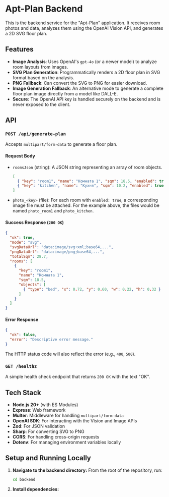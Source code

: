 # Apt-Plan Backend

This is the backend service for the "Apt-Plan" application. It receives room photos and data, analyzes them using the OpenAI Vision API, and generates a 2D SVG floor plan.

## Features

-   **Image Analysis**: Uses OpenAI's `gpt-4o` (or a newer model) to analyze room layouts from images.
-   **SVG Plan Generation**: Programmatically renders a 2D floor plan in SVG format based on the analysis.
-   **PNG Fallback**: Can convert the SVG to PNG for easier download.
-   **Image Generation Fallback**: An alternative mode to generate a complete floor plan image directly from a model like DALL-E.
-   **Secure**: The OpenAI API key is handled securely on the backend and is never exposed to the client.

## API

### `POST /api/generate-plan`

Accepts `multipart/form-data` to generate a floor plan.

#### Request Body

-   `roomsJson` (string): A JSON string representing an array of room objects.
    ```json
    [
      { "key": "room1", "name": "Комната 1", "sqm": 18.5, "enabled": true },
      { "key": "kitchen", "name": "Кухня", "sqm": 10.2, "enabled": true }
    ]
    ```
-   `photo_<key>` (file): For each room with `enabled: true`, a corresponding image file must be attached. For the example above, the files would be named `photo_room1` and `photo_kitchen`.

#### Success Response (`200 OK`)

```json
{
  "ok": true,
  "mode": "svg",
  "svgDataUrl": "data:image/svg+xml;base64,...",
  "pngDataUrl": "data:image/png;base64,...",
  "totalSqm": 28.7,
  "rooms": [
    {
      "key": "room1",
      "name": "Комната 1",
      "sqm": 18.5,
      "objects": [
        { "type": "bed", "x": 0.72, "y": 0.60, "w": 0.22, "h": 0.32 }
      ]
    }
  ]
}
```

#### Error Response

```json
{
  "ok": false,
  "error": "Descriptive error message."
}
```
The HTTP status code will also reflect the error (e.g., `400`, `500`).

### `GET /healthz`

A simple health check endpoint that returns `200 OK` with the text "OK".

## Tech Stack

-   **Node.js 20+** (with ES Modules)
-   **Express**: Web framework
-   **Multer**: Middleware for handling `multipart/form-data`
-   **OpenAI SDK**: For interacting with the Vision and Image APIs
-   **Zod**: For JSON validation
-   **Sharp**: For converting SVG to PNG
-   **CORS**: For handling cross-origin requests
-   **Dotenv**: For managing environment variables locally

## Setup and Running Locally

1.  **Navigate to the backend directory:**
    From the root of the repository, run:
    ```bash
    cd backend
    ```

2.  **Install dependencies:**
    ```
